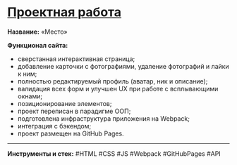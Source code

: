 # [Проектная работа](https://mea6ea6.github.io/mesto-class/)  

__Название:__ «Место»  

__Функционал сайта:__  

- сверстанная интерактивная страница;
- добавление карточки с фотографиями, удаление фотографий и лайки к ним;
- полностью редактируемый профиль (аватар, ник и описание);
- валидация всех форм и улучшен UX при работе с всплывающими окнами;
- позиционирование элементов;
- проект переписан в парадигме ООП;
- подготовлена инфраструктура приложения на Webpack;
- интеграция с бэкендом;
- проект размещен на GitHub Pages.

------

__Инструменты и стек:__ #HTML #CSS #JS #Webpack #GitHubPages #API  
